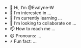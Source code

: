- 👋 Hi, I’m @Evalyne-W
- 👀 I’m interested in ...
- 🌱 I’m currently learning ...
- 💞️ I’m looking to collaborate on ...
- 📫 How to reach me ...
- 😄 Pronouns: ...
- ⚡ Fun fact: ...

<!---
Evalyne-W/Evalyne-W is a ✨ special ✨ repository because its `README.md` (this file) appears on your GitHub profile.
You can click the Preview link to take a look at your changes.
--->
